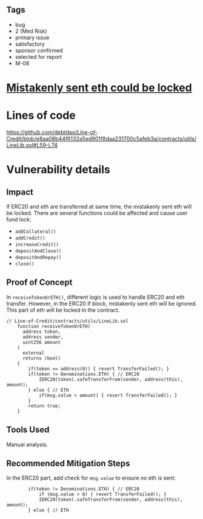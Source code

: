 ## Tags

- bug
- 2 (Med Risk)
- primary issue
- satisfactory
- sponsor confirmed
- selected for report
- M-08

# [Mistakenly sent eth could be locked](https://github.com/code-423n4/2022-11-debtdao-findings/issues/355) 

# Lines of code

https://github.com/debtdao/Line-of-Credit/blob/e8aa08b44f6132a5ed901f8daa231700c5afeb3a/contracts/utils/LineLib.sol#L59-L74


# Vulnerability details

## Impact

If ERC20 and eth are transferred at same time, the mistakenly sent eth will be locked.
There are several functions could be affected and cause user fund lock:
- `addCollateral()`
- `addCredit()`
- `increaseCredit()`
- `depositAndClose()`
- `depositAndRepay()`
- `close()`

## Proof of Concept

In `receiveTokenOrETH()`, different logic is used to handle ERC20 and eth transfer. However, in the ERC20 if block, mistakenly sent eth will be ignored. This part of eth will be locked in the contract.
```solidity
// Line-of-Credit/contracts/utils/LineLib.sol
    function receiveTokenOrETH(
      address token,
      address sender,
      uint256 amount
    )
      external
      returns (bool)
    {
        if(token == address(0)) { revert TransferFailed(); }
        if(token != Denominations.ETH) { // ERC20
            IERC20(token).safeTransferFrom(sender, address(this), amount);
        } else { // ETH
            if(msg.value < amount) { revert TransferFailed(); }
        }
        return true;
    }
```


## Tools Used
Manual analysis.

## Recommended Mitigation Steps

In the ERC20 part, add check for `msg.value` to ensure no eth is sent:
```solidity
        if(token != Denominations.ETH) { // ERC20
            if (msg.value > 0) { revert TransferFailed(); }
            IERC20(token).safeTransferFrom(sender, address(this), amount);
        } else { // ETH
```
